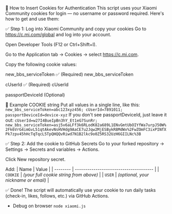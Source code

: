 🔐 How to Insert Cookies for Authentication
This script uses your Xiaomi Community cookies for login — no username or password required. Here's how to get and use them:

✅ Step 1: Log into Xiaomi Community and copy your cookies
Go to https://c.mi.com/global and log into your account.

Open Developer Tools (F12 or Ctrl+Shift+I).

Go to the Application tab → Cookies → select https://c.mi.com.

Copy the following cookie values:

new_bbs_serviceToken ✅ (Required) new_bbs_serviceToken

cUserId ✅ (Required) cUserId

passportDeviceId (Optional)

🧾 Example COOKIE string
Put all values in a single line, like this:
`new_bbs_serviceToken=abc123xyz456; cUserId=7891011; passportDeviceId=device-xyz`
If you don't see passportDeviceId, just leave it out:
`cUserId=w27I4BueIpBn3hY_Et1eG7SunRr; new_bbs_serviceToken=asj5v6aLFf3k6RLodK82a689L1ENvGmtUbOIYfWa7urpJ50W%2Fk6VrG4imGvL51qtAkevNsHVHdg9AaCE7u2Jqw2MjESBykR8MdWx%2FwZOmFC3ixPINfXPk7zpv45hHcTqTqcL5TpQHQQvRiwd7N1B2lkc9o0Z5RS32UzH6GIILNc%3B`

✅ Step 2: Add the cookie to GitHub Secrets
Go to your forked repository → Settings → Secrets and variables → Actions.

Click New repository secret.

Add:
| Name     | Value                                  |
| -------- | -------------------------------------- |
| `COOKIE` | *(your full cookie string from above)* |
| `USER`   | *(optional, your nickname or email)*   |

✅ Done!
The script will automatically use your cookie to run daily tasks (check-in, likes, follows, etc.) via GitHub Actions.


- Debug on browser 
`node xiaomi.js`